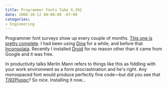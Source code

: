 ```yaml
---
title: Programmer Fonts Take 9,392
date: 2008-10-12 00:00:00 -07:00
categories:
- Engineering
---
```


<p>Programmer font surveys show up every couple of months. <a href="http://www.codeproject.com/KB/work/FontSurvey.aspx">This one is pretty complete</a>. I had been using <a href="http://www.donationcoder.com/Software/Jibz/Dina/index.html">Dina</a> for a while, and before that <a href="http://levien.com/type/myfonts/inconsolata.html">Inconsolata</a>. Recently I installed <a href="http://damieng.com/blog/2007/11/14/droid-sans-mono-great-coding-font">Droid</a> for no reason other than it came from Google  and it was free.</p>

<p>In productivity talks Merlin Mann refers to things like this as fiddling with your work environment as a form procrastination and he's right. Any monospaced font would produce perfectly fine code—but did you see that <a href="http://www.codeproject.com/KB/work/FontSurvey/Ti92PluspcCT11.png">Ti92Pluspc</a>? So nice. Installing it now…</p>
